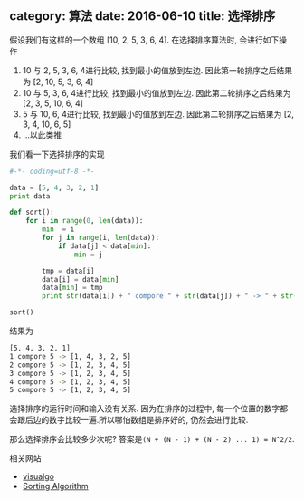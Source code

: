category: 算法
date: 2016-06-10
title: 选择排序
---
假设我们有这样的一个数组 [10, 2, 5, 3, 6, 4]. 在选择排序算法时, 会进行如下操作
1. 10 与 2, 5, 3, 6, 4进行比较, 找到最小的值放到左边. 因此第一轮排序之后结果为 [2, 10, 5, 3, 6, 4]
2. 10 与 5, 3, 6, 4进行比较, 找到最小的值放到左边. 因此第二轮排序之后结果为 [2, 3, 5, 10, 6, 4]
3. 5 与 10, 6, 4进行比较, 找到最小的值放到左边. 因此第二轮排序之后结果为 [2, 3, 4, 10, 6, 5]
4. ...以此类推

我们看一下选择排序的实现
```python
#-*- coding=utf-8 -*-

data = [5, 4, 3, 2, 1]
print data

def sort():
    for i in range(0, len(data)):
        min  = i
        for j in range(i, len(data)):
            if data[j] < data[min]:
                min = j

        tmp = data[i]
        data[i] = data[min]
        data[min] = tmp
        print str(data[i]) + " compore " + str(data[j]) + " -> " + str(data)

sort()
```
结果为
```bash
[5, 4, 3, 2, 1]
1 compore 5 -> [1, 4, 3, 2, 5]
2 compore 5 -> [1, 2, 3, 4, 5]
3 compore 5 -> [1, 2, 3, 4, 5]
4 compore 5 -> [1, 2, 3, 4, 5]
5 compore 5 -> [1, 2, 3, 4, 5]
```

选择排序的运行时间和输入没有关系. 因为在排序的过程中, 每一个位置的数字都会跟后边的数字比较一遍.所以哪怕数组是排序好的, 仍然会进行比较.

那么选择排序会比较多少次呢? 答案是`(N + (N - 1) + (N - 2) ... 1) = N^2/2`.

相关网站
* [visualgo](http://visualgo.net)
* [Sorting Algorithm](http://www.sorting-algorithms.com/)